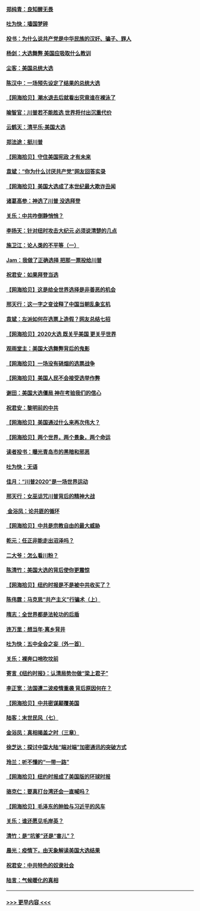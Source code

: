 #### [郑纯青：良知醒无畏](../pages/nsc993/n12545394.md?t=11130902) 
#### [吐为快：墙国梦碎](../pages/nsc993/n12545309.md?t=11130902) 
#### [投书：为什么说共产党是中华民族的汉奸、骗子、罪人](../pages/nsc993/n12545089.md?t=11130902) 
#### [杨剑：大选舞弊 美国应吸取什么教训](../pages/nsc993/n12543937.md?t=11130902) 
#### [尘客：美国总统大选](../pages/nsc993/n12543828.md?t=11130902) 
#### [陈汉中：一场预先设定了结果的总统大选](../pages/nsc993/n12543564.md?t=11130902) 
#### [【网海拾贝】潮水退去后就看出究竟谁在裸泳了](../pages/nsc993/n12543321.md?t=11130902) 
#### [喻智官：川普若不能胜选 世界将付出沉重代价](../pages/nsc993/n12541352.md?t=11130902) 
#### [云鹤天：清平乐‧美国大选](../pages/nsc993/n12540916.md?t=11130902) 
#### [郑法途：挺川普](../pages/nsc993/n12540898.md?t=11130902) 
#### [【网海拾贝】守住美国宪政 才有未来](../pages/nsc993/n12540423.md?t=11130902) 
#### [袁斌：“你为什么讨厌共产党”网友回答实录](../pages/nsc993/n12540208.md?t=11130902) 
#### [【网海拾贝】美国大选成了本世纪最大欺诈丑闻](../pages/nsc993/n12538029.md?t=11130902) 
#### [诸葛高参：神选了川普 没选拜登](../pages/nsc993/n12537664.md?t=11130902) 
#### [关乐：中共咋倒静悄悄？](../pages/nsc993/n12537615.md?t=11130902) 
#### [李扬天：针对纽时攻击大纪元 必须说清楚的几点](../pages/nsc993/n12536001.md?t=11130902) 
#### [施卫江：论人类的不平等（一）](../pages/nsc993/n12535700.md?t=11130902) 
#### [Jam：我做了正确选择 把那一票投给川普](../pages/nsc993/n12535743.md?t=11130902) 
#### [祝君安：如果拜登当选](../pages/nsc993/n12535726.md?t=11130902) 
#### [【网海拾贝】这是给全世界选择是非善恶的机会](../pages/nsc993/n12535061.md?t=11130902) 
#### [邢天行：这一字之变诠释了中国当朝乱象玄机](../pages/nsc993/n12533446.md?t=11130902) 
#### [袁斌：左派如何在选票上造假？网友总结七招](../pages/nsc993/n12533180.md?t=11130902) 
#### [【网海拾贝】2020大选 既关乎美国 更关乎世界](../pages/nsc993/n12533161.md?t=11130902) 
#### [观雨堂主：美国大选舞弊背后的鬼影](../pages/nsc993/n12533153.md?t=11130902) 
#### [【网海拾贝】一场没有硝烟的选票战争](../pages/nsc993/n12531883.md?t=11130902) 
#### [【网海拾贝】美国人民不会接受选举作弊](../pages/nsc993/n12528850.md?t=11130902) 
#### [谢田：美国大选僵局 神在考验我们的信心](../pages/nsc993/n12527932.md?t=11130902) 
#### [祝君安：黎明前的中共](../pages/nsc993/n12524071.md?t=11130902) 
#### [【网海拾贝】美国通过什么来再次伟大？](../pages/nsc993/n12523844.md?t=11130902) 
#### [【网海拾贝】两个世界，两个景象，两个命运](../pages/nsc993/n12521419.md?t=11130902) 
#### [读者投书：曝光青岛市的黑暗和邪恶](../pages/nsc993/n12520988.md?t=11130902) 
#### [吐为快：无语](../pages/nsc993/n12518588.md?t=11130902) 
#### [佳月：“川普2020”是一场世界运动](../pages/nsc993/n12518581.md?t=11130902) 
#### [邢天行：女巫诅咒川普背后的精神大战](../pages/nsc993/n12517257.md?t=11130902) 
#### [ 金浴凤：论共匪的循环](../pages/nsc993/n12517133.md?t=11130902) 
#### [【网海拾贝】中共是宗教自由的最大威胁](../pages/nsc993/n12516879.md?t=11130902) 
#### [乾元：任正非能走出沼泽吗？](../pages/nsc993/n12515831.md?t=11130902) 
#### [二大爷：怎么看川粉？](../pages/nsc993/n12515820.md?t=11130902) 
#### [陈清竹：美国大选的背后使你更震惊](../pages/nsc993/n12515589.md?t=11130902) 
#### [【网海拾贝】纽约时报是不是被中共收买了？](../pages/nsc993/n12515122.md?t=11130902) 
#### [陈伟霆：马克思“共产主义”行骗术（上）](../pages/nsc993/n12510217.md?t=11130902) 
#### [隋志：全世界都是法轮功的后盾](../pages/nsc993/n12510636.md?t=11130902) 
#### [连万里：想当年‧离乡背井](../pages/nsc993/n12510623.md?t=11130902) 
#### [吐为快：五中全会之妄（外一首）](../pages/nsc993/n12510470.md?t=11130902) 
#### [关乐：裸奔口哨吹坟前](../pages/nsc993/n12510403.md?t=11130902) 
#### [寄言《纽约时报》：认清局势勿做“梁上君子”](../pages/nsc993/n12510042.md?t=11130902) 
#### [李正宽：法国遭二波疫情重袭 背后原因何在？](../pages/nsc993/n12509971.md?t=11130902) 
#### [【网海拾贝】中共密谋颠覆美国](../pages/nsc993/n12509816.md?t=11130902) 
#### [陆客：末世民风（七）](../pages/nsc993/n12507822.md?t=11130902) 
#### [金浴凤：真相揭盖之时（三章）](../pages/nsc993/n12507804.md?t=11130902) 
#### [徐芝达：探讨中国大陆“端对端”加密通讯的突破方式](../pages/nsc993/n12507682.md?t=11130902) 
#### [玲兰：听不懂的“一带一路”](../pages/nsc993/n12507669.md?t=11130902) 
#### [【网海拾贝】纽约时报成了美国版的环球时报](../pages/nsc993/n12507053.md?t=11130902) 
#### [骆克仁：要真打台湾还会一直喊吗？](../pages/nsc993/n12506843.md?t=11130902) 
#### [【网海拾贝】毛泽东的肿脸与习近平的风车](../pages/nsc993/n12504537.md?t=11130902) 
#### [关乐：谁还愿见毛岸英？](../pages/nsc993/n12503866.md?t=11130902) 
#### [清竹：是“坑爹”还是“害儿”？](../pages/nsc993/n12503034.md?t=11130902) 
#### [晨光：疫情下，由天象解读美国大选结果](../pages/nsc993/n12502536.md?t=11130902) 
#### [祝君安：中共特色的奴隶社会](../pages/nsc993/n12501529.md?t=11130902) 
#### [陆言：气候暖化的真相](../pages/nsc993/n12501183.md?t=11130902) 

----
#### [ >>> 更早内容 <<< ](../indexes/nsc993-earlier.md)
